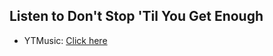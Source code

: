 ## Listen to Don't Stop 'Til You Get Enough
- YTMusic: [Click here](https://music.youtube.com/watch?v=n3qQtSRmHxo)